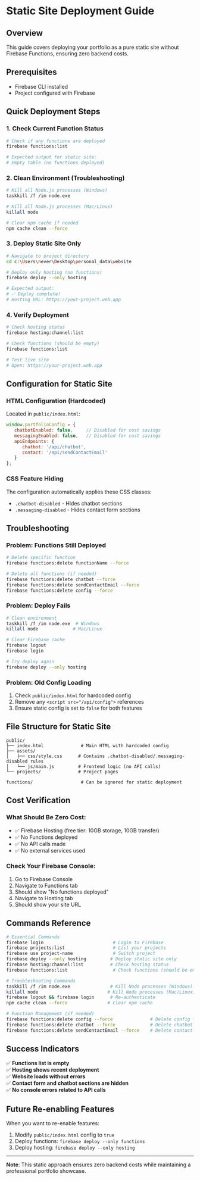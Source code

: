 # Static Site Deployment Guide

## Overview
This guide covers deploying your portfolio as a pure static site without Firebase Functions, ensuring zero backend costs.

## Prerequisites
- Firebase CLI installed
- Project configured with Firebase

## Quick Deployment Steps

### 1. Check Current Function Status
```bash
# Check if any functions are deployed
firebase functions:list

# Expected output for static site:
# Empty table (no functions deployed)
```

### 2. Clean Environment (Troubleshooting)
```bash
# Kill all Node.js processes (Windows)
taskkill /f /im node.exe

# Kill all Node.js processes (Mac/Linux)
killall node

# Clear npm cache if needed
npm cache clean --force
```

### 3. Deploy Static Site Only
```bash
# Navigate to project directory
cd c:\Users\never\Desktop\personal_data\website

# Deploy only hosting (no functions)
firebase deploy --only hosting

# Expected output:
# ✅ Deploy complete!
# Hosting URL: https://your-project.web.app
```

### 4. Verify Deployment
```bash
# Check hosting status
firebase hosting:channel:list

# Check functions (should be empty)
firebase functions:list

# Test live site
# Open: https://your-project.web.app
```

## Configuration for Static Site

### HTML Configuration (Hardcoded)
Located in `public/index.html`:
```javascript
window.portfolioConfig = {
   chatbotEnabled: false,     // Disabled for cost savings
   messagingEnabled: false,   // Disabled for cost savings
   apiEndpoints: {
      chatbot: '/api/chatbot',
      contact: '/api/sendContactEmail'
   }
};
```

### CSS Feature Hiding
The configuration automatically applies these CSS classes:
- `.chatbot-disabled` - Hides chatbot sections
- `.messaging-disabled` - Hides contact form sections

## Troubleshooting

### Problem: Functions Still Deployed
```bash
# Delete specific function
firebase functions:delete functionName --force

# Delete all functions (if needed)
firebase functions:delete chatbot --force
firebase functions:delete sendContactEmail --force
firebase functions:delete config --force
```

### Problem: Deploy Fails
```bash
# Clean environment
taskkill /f /im node.exe  # Windows
killall node             # Mac/Linux

# Clear Firebase cache
firebase logout
firebase login

# Try deploy again
firebase deploy --only hosting
```

### Problem: Old Config Loading
1. Check `public/index.html` for hardcoded config
2. Remove any `<script src="/api/config">` references
3. Ensure static config is set to `false` for both features

## File Structure for Static Site

```
public/
├── index.html              # Main HTML with hardcoded config
├── assets/
│   ├── css/style.css      # Contains .chatbot-disabled/.messaging-disabled rules
│   └── js/main.js         # Frontend logic (no API calls)
└── projects/              # Project pages

functions/                  # Can be ignored for static deployment
```

## Cost Verification

### What Should Be Zero Cost:
- ✅ Firebase Hosting (free tier: 10GB storage, 10GB transfer)
- ✅ No Functions deployed
- ✅ No API calls made
- ✅ No external services used

### Check Your Firebase Console:
1. Go to Firebase Console
2. Navigate to Functions tab
3. Should show "No functions deployed"
4. Navigate to Hosting tab
5. Should show your site URL

## Commands Reference

```bash
# Essential Commands
firebase login                          # Login to Firebase
firebase projects:list                  # List your projects
firebase use project-name               # Switch project
firebase deploy --only hosting         # Deploy static site only
firebase hosting:channel:list          # Check hosting status
firebase functions:list                 # Check functions (should be empty)

# Troubleshooting Commands
taskkill /f /im node.exe               # Kill Node processes (Windows)
killall node                          # Kill Node processes (Mac/Linux)
firebase logout && firebase login      # Re-authenticate
npm cache clean --force               # Clear npm cache

# Function Management (if needed)
firebase functions:delete config --force              # Delete config function
firebase functions:delete chatbot --force             # Delete chatbot function
firebase functions:delete sendContactEmail --force    # Delete contact function
```

## Success Indicators

✅ **Functions list is empty**  
✅ **Hosting shows recent deployment**  
✅ **Website loads without errors**  
✅ **Contact form and chatbot sections are hidden**  
✅ **No console errors related to API calls**  

## Future Re-enabling Features

When you want to re-enable features:
1. Modify `public/index.html` config to `true`
2. Deploy functions: `firebase deploy --only functions`
3. Deploy hosting: `firebase deploy --only hosting`

---

**Note**: This static approach ensures zero backend costs while maintaining a professional portfolio showcase.
